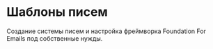 # Шаблоны писем
Создание системы писем и настройка фреймворка Foundation For Emails под собственные нужды.